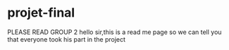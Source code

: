 # projet-final
PLEASE READ
GROUP 2
hello sir,this is a read me page so we can tell you that everyone took his part in the project
